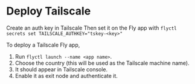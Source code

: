 # Deploy Tailscale

Create an auth key in Tailscale
Then set it on the Fly app with
`flyctl secrets set TAILSCALE_AUTHKEY="tskey-<key>"`

To deploy a Tailscale Fly app,

1. Run `flyctl launch --name <app name>`.
2. Choose the country (this will be used as the Tailscale machine name).
3. It should appear in Tailscale console.
4. Enable it as exit node and authenticate it.

